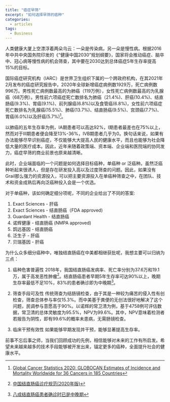 ```yaml
---
title: "癌症早筛"
excerpt: "如何选择早筛的癌种"
categories:
  - articles
tags:
  - Business
---
```


人类健康大厦上空漂浮着两朵乌云：一朵是传染病，另一朵是慢性病。根据2016年中共中央国务院印发的《“健康中国2030”规划纲要》，国家将会推动癌症、脑卒中、冠心病等慢性病的机会筛查，其中要在2030达到总体癌症5年生存率提高15%的目标。

国际癌症研究机构（IARC）是世界卫生组织下属的一个跨政府机构，在其2021年2月发布的癌症研究报告中，2020年全球新增癌症病例数1929万，死亡病例数996万。男性死亡病例数最高的为肺癌（119万例），女性死亡病例数最高的为乳腺癌（68万例）。男性前六项癌症死亡数排名为肺癌（21.4%)、肝癌(10.4%)、结直肠癌(9.3%)、胃癌(9.1%)、前列腺癌(6.8%)以及食管癌(6.8%)，女性前六项癌症死亡数排名为乳腺癌(15.5%)、肺癌(13.7%)、结直肠癌(9.5%)、宫颈癌(7.7%)、胃癌(6.0%)以及肝癌(5.7%)[^1]。

以肺癌的五年生存率为例，IA期患者可以高达92%，I期患者最差也在75%以上，然而对于III期患者便会降至13%-36%，IVB期患者几乎为0。换句话来说，如果有办法能够尽早识别癌症，不仅能够大大提高人民的健康水平，而且也能够为社会降低大量的医疗成本。因此，近年来随着政策端、资本端、企业端和医院端的协同发力，癌症早筛的商业前景也原来越清晰。

此时，企业端面临的一个问题是如何选择目标癌种，单癌种 or 泛癌种。虽然泛癌种听起来很诱人，但是存在研发投入高以及过度筛查的问题。因此，如果没有Grail那么强力的资源投入，可以把主要资源投入在单癌种筛查之中，在团队、技术和资金成熟后再向泛癌种投入会是一个优选。

对于单癌种，该如何确定细分项呢，不同的企业给出了不同的答案:
1. Exact Sciences - 肝癌
2. Exact Sciences - 结直肠癌（FDA approved)
3. Guardant Health - 结直肠癌
4. 诺辉健康 - 结直肠癌 (NMPA approved)
5. 鹍远基因 - 结直肠癌
6. 泛生子 - 肝癌
7. 贝瑞基因 - 肝癌

为什么众多细分癌种中，唯独结直肠癌在中美都相继获批呢，我想主要可以归纳为三点：
1. 癌种危害普遍性
2018年，我国结直肠癌发病率、死亡率分别为37.6万和19.1万，属于高发恶性肿瘤[^2]。结直肠癌患者早期5年生存率可达90%以上，晚期生存率最低不足10%，83%的患者确诊即为中晚期[^3]。

2. 筛查手段可及性
传统筛查为结肠镜检查，由于其是一种较为痛苦的侵入性有创检查，筛查总体参与率仅15.3%。而中美基于粪便的无创法很好地解决了这个问题，民调参与意愿高于90%。以诺辉的常卫清为例，基于4758例可评估数据，常卫清的总体灵敏度为95.5%，NPV为99.6%。其中，NPV意味着检测者若报告为阴性，即有99.6%的概率未患病，无需肠镜检查。

3. 临床干预有效性
如果能够早期发现并干预，能够显著提高生存率。

前事不忘后事之师，当我们回顾成功的先例，相信能够对未来的工作有所启发。希望未来越来越多的技术手段能够被开发出来，锚定更多的癌种，全面提升社会的健康水平。



[^1]: [Global Cancer Statistics 2020: GLOBOCAN Estimates of Incidence and Mortality Worldwide for 36 Cancers in 185 Countries](https://acsjournals.onlinelibrary.wiley.com/doi/10.3322/caac.21660)
[^2]: [中国结直肠癌诊疗规范(2020年版)](http://medi-guide.meditool.cn/ymtpdf/196506AF-B298-8BEB-DE6C-B10233F0E075.pdf)
[^3]: [八成结直肠癌患者确诊时已是中晚期](http://www.xinhuanet.com/2020-10/07/c_1126579813.htm)


